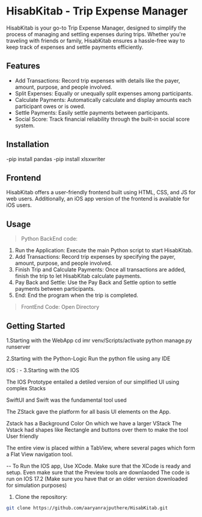 # HisabKitab - Trip Expense Manager

HisabKitab is your go-to Trip Expense Manager, designed to simplify the process of managing and settling expenses during trips. Whether you're traveling with friends or family, HisabKitab ensures a hassle-free way to keep track of expenses and settle payments efficiently.

## Features

- Add Transactions: Record trip expenses with details like the payer, amount, purpose, and people involved.
- Split Expenses: Equally or unequally split expenses among participants.
- Calculate Payments: Automatically calculate and display amounts each participant owes or is owed.
- Settle Payments: Easily settle payments between participants.
- Social Score: Track financial reliability through the built-in social score system.

## Installation

-pip install pandas
-pip install xlsxwriter

## Frontend

HisabKitab offers a user-friendly frontend built using HTML, CSS, and JS for web users. Additionally, an iOS app version of the frontend is available for iOS users.

## Usage
> Python BackEnd code:
1. Run the Application: Execute the main Python script to start HisabKitab.
2. Add Transactions: Record trip expenses by specifying the payer, amount, purpose, and people involved.
3. Finish Trip and Calculate Payments: Once all transactions are added, finish the trip to let HisabKitab calculate payments.
4. Pay Back and Settle: Use the Pay Back and Settle option to settle payments between participants.
5. End: End the program when the trip is completed.

> FrontEnd Code:
Open Directory 

## Getting Started
1.Starting with the WebApp
cd imr
venv/Scripts/activate
python manage.py runserver

2.Starting with the Python-Logic
   Run the python file using any IDE


IOS : -
3.Starting with the IOS

The IOS Prototype entailed a detiled version of our simplified UI using complex Stacks

SwiftUI and Swift was the fundamental tool used 

The ZStack gave the platform for all basis UI elements on the App.

Zstack has a Background Color
On which we have a larger VStack
The Vstack had shapes like Rectangle and buttons over them to make the tool User friendly

The entire view is placed within a TabView, where several pages which form a Flat View navigation tool.


  -- To Run the IOS app, Use XCode. 
  Make sure that the XCode is ready and setup.
  Even make sure that the Preview tools are downlaoded 
  The code is run on IOS 17.2  (Make sure you have that or an older version downloaded for simulation purposes)
   


1. Clone the repository:
```bash
git clone https://github.com/aaryanrajputhere/HisabKitab.git

